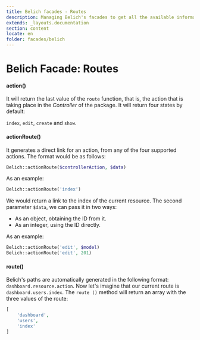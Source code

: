 ```yaml
---
title: Belich facades - Routes
description: Managing Belich's facades to get all the available information about the routes
extends: _layouts.documentation
section: content
locate: en
folder: facades/belich
---
```


# Belich Facade: Routes 

#### action()

It will return the last value of the `route` function, that is, the action that is taking place in the *Controller* of the package. It will return four states by default:

`index`, `edit`, `create` and `show`.

#### actionRoute()

It generates a direct link for an action, from any of the four supported actions. The format would be as follows:

```php
Belich::actionRoute($controllerAction, $data)
```

As an example:

```php
Belich::actionRoute('index')
```

We would return a link to the index of the current resource. The second parameter `$data`, we can pass it in two ways:

- As an object, obtaining the ID from it.
- As an integer, using the ID directly.

As an example:

```php
Belich::actionRoute('edit', $model)
Belich::actionRoute('edit', 201)
```

#### route()

Belich's paths are automatically generated in the following format: `dashboard.resource.action`. Now let's imagine that our current route is `dashboard.users.index`. The `route ()` method will return an array with the three values of the route:

```php
[
    'dashboard',
    'users',
    'index'
] 
```


